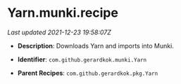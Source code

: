 # Yarn.munki.recipe

_Last updated 2021-12-23 19:58:07Z_

- **Description**: Downloads Yarn and imports into Munki.

- **Identifier**: `com.github.gerardkok.munki.Yarn`

- **Parent Recipes**: `com.github.gerardkok.pkg.Yarn`